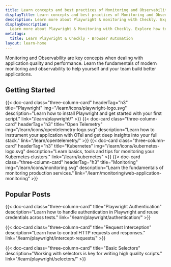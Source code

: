 ```yaml
---
title: Learn concepts and best practices of Monitoring and Observability
displayTitle: Learn concepts and best practices of Monitoring and Observability
description: Learn more about Playwright & monitoring with Checkly. Explore how to automate your web with a reliable, programmable monitoring workflow.
displayDescription: 
  Learn more about Playwright & Monitoring with Checkly. Explore how to automate your web with a reliable, programmable monitoring workflow.
metatags:
  title: Learn Playwright & Checkly - Browser Automation
layout: learn-home
---
```


Monitoring and Observability are key concepts when dealing with application quality and performance. Learn the fundamentals of modern monitoring and observability to help yourself and your team build better applications.
## Getting Started

<div class="cards-list">
{{< doc-card
	  class="three-column-card"
	  headerTag="h3"
	  title="Playwright"
	  img="/learn/icons/playwright-logo.svg"
	  description="Learn how to install Playwright and get started with your first script."
	  link="/learn/playwright/"
>}}
{{< doc-card
	  class="three-column-card"
	  headerTag="h3"
	  title="Open Telemetry"
	  img="/learn/icons/opentelemetry-logo.svg"
	  description="Learn how to instrument your application with OTel and get deep insights into your full stack."
	  link="/learn/opentelemetry/"
>}}
{{< doc-card
	  class="three-column-card"
	  headerTag="h3"
	  title="Kubernetes"
	  img="/learn/icons/kubernetes-logo.svg"
	  description="Learn basics, tools and tips for monitoring your Kubernetes clusters."
	  link="/learn/kubernetes"
>}}
{{< doc-card
	  class="three-column-card"
	  headerTag="h3"
	  title="Monitoring"
	  img="/learn/icons/monitoring.svg"
	  description="Learn the fundamentals of monitoring production services."
	  link="/learn/monitoring/web-application-monitoring"
>}}
</div>


## Popular Posts

<div class="cards-list">
{{< doc-card class="three-column-card" title="Playwright Authentication" description="Learn how to handle authentication in Playwright and reuse credentials across tests." link="/learn/playwright/authentication/" >}}

{{< doc-card class="three-column-card" title="Request Interception" description="Learn how to control HTTP requests and responses." link="/learn/playwright/intercept-requests/" >}}

{{< doc-card class="three-column-card" title="Basic Selectors" description="Working with selectors is key for writing high quality scripts." link="/learn/playwright/selectors/" >}}

</div>
